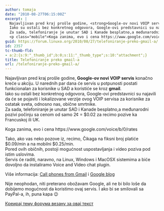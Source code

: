 ```yaml
---
author: tomaja
date: "2010-08-27T06:15:00Z"
excerpt: |
  Najavljivan pred kraj prošle godine, <strong>Google-ov novi VOIP servis </strong>konačno kreće u akciju. U narednih par dana će servis u potpunosti postati funkcionalan za korisnike u SAD a koristiće se kroz <strong>gmail</strong>.
  Iako su ostali bez konkretnog odgovora, Google-ovi predstavnici su najavili da će se pojaviti i lokalizovane verzije ovog VOIP servisa za korisnike za ostatak sveta, odnosno nas, obične smrtnike.
  Za sada, telefoniranje je unutar SAD i Kanade besplatno,a međunarodni pozivi počinju sa cenom od samo 2¢ = $0.02 za recimo pozive ka Francuskoj ili UK.
  <p class="mobile">Koga zanima, evo i cena https://www.google.com/voice/b/0/rates</p>
guid: https://forum.linuxo.org/2010/08/27/telefoniranje-preko-gmail-a/
id: 2357
tc-thumb-fld:
- a:2:{s:9:"_thumb_id";b:0;s:11:"_thumb_type";s:10:"attachment";}
title: Telefoniranje preko gmail-a
url: /telefoniranje-preko-gmail-a/
---
```

Najavljivan pred kraj prošle godine, **Google-ov novi VOIP servis** konačno kreće u akciju. U narednih par dana će servis u potpunosti postati funkcionalan za korisnike u SAD a koristiće se kroz **gmail**.  
Iako su ostali bez konkretnog odgovora, Google-ovi predstavnici su najavili da će se pojaviti i lokalizovane verzije ovog VOIP servisa za korisnike za ostatak sveta, odnosno nas, obične smrtnike.  
Za sada, telefoniranje je unutar SAD i Kanade besplatno,a međunarodni pozivi počinju sa cenom od samo 2¢ = $0.02 za recimo pozive ka Francuskoj ili UK. 

<p class="mobile">
  Koga zanima, evo i cena https://www.google.com/voice/b/0/rates
</p>

Tako, ako vas neko pozove iz, recimo, Čikaga na fiksni broj platiće $0.09/min a na mobilni $0.25/min.  
Pored ovih običnih, postoji mogućnost uspostavljanja i video poziva pod istim uslovima.  
Servis će raditi, naravno, na Linux, Windows i MacOSX sistemima a biće dovoljno da instaliramo Voice and Video chat plugin.

<p class="info">
  Više informacija: <a href="http://www.google.com/chat/voice/">Call phones from Gmail</a> i <a href="http://gmailblog.blogspot.com/2010/08/call-phones-from-gmail.html">Google blog</a>
</p>

Nije neophodan, niti preterano obožavam Google, ali ne bi bilo loše da dobijemo mogućnost da koristimo ovaj servis. I ako bi se smilovali sa PayPal-a, ih, puna kapa 😉 

[Креирај тему форума везану за овај текст](https://linuxo.org/nova-tema-na-forumu/?se_pid=2357)